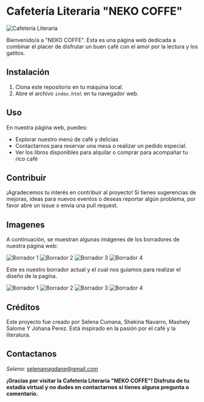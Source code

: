 # Cafetería Literaria "NEKO COFFE"

![Cafetería Literaria](assets/img/gatito-removebg-preview%20(4).png)

Bienvenido/a a "NEKO COFFE". Esta es una página web dedicada a combinar el placer de disfrutar un buen café con el amor por la lectura y los gatitos.

## Instalación

1. Clona este repositorio en tu máquina local.
2. Abre el archivo `index.html` en tu navegador web.

## Uso

En nuestra página web, puedes:

- Explorar nuestro menú de café y delicias
- Contactarnos para reservar una mesa o realizar un pedido especial.
- Ver los libros disponibles para alquilar o comprar para acompañar tu rico café

## Contribuir

¡Agradecemos tu interés en contribuir al proyecto! Si tienes sugerencias de mejoras, ideas para nuevos eventos o deseas reportar algún problema, por favor abre un issue o envía una pull request.

## Imagenes

A continuación, se muestran algunas imágenes de los borradores de nuestra página web:

![Borrador 1](assets/img/1.png)
![Borrador 2](assets/img/2.png)
![Borrador 3](assets/img/3.png)
![Borrador 4](assets/img/4.png)

Este es nuestro borrador actual y el cual nos guiamos para realizar el diseño de la pagina.

![Borrador 1](assets/img/1%20neko.png)
![Borrador 2](assets/img/2%20neko.png)
![Borrador 3](assets/img/3%20neko.png)
![Borrador 4](assets/img/4%20neko.png)

## Créditos

Este proyecto fue creado por Selena Cumana, Shekina Navarro, Mashely Salome Y Johana Perez. Está inspirado en la pasión por el café y la literatura.

## Contactanos

*Selena:* selenamagdane@gmail.com

__¡Gracias por visitar la Cafetería Literaria "NEKO COFFE"! Disfruta de tu estadía virtual y no dudes en contactarnos si tienes alguna pregunta o comentario.__
